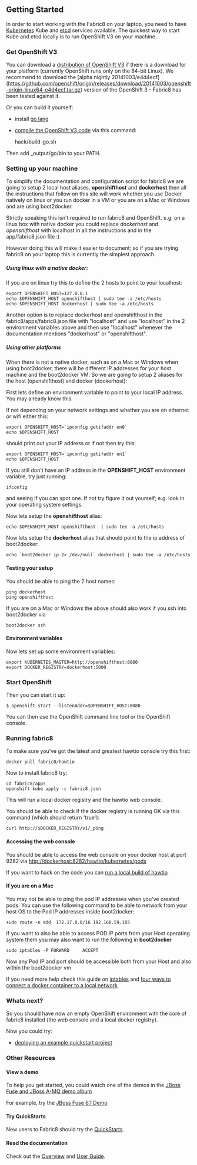 ## Getting Started

In order to start working with the Fabric8 on your laptop, you need to have 
[Kubernetes](https://github.com/GoogleCloudPlatform/kubernetes) Kube and 
[etcd](https://github.com/coreos/etcd) services available. The quickest way to start Kube and etcd locally 
is to run OpenShift V3 on your machine.

### Get OpenShift V3

You can download a [distribution of OpenShift V3](https://github.com/openshift/origin/releases) if there is a download 
for your platform (currently OpenShift runs only on the 64-bit Linux). We recommend to download the [alpha nightly 20141003/e4d4ecf]
(https://github.com/openshift/origin/releases/download/20141003/openshift-origin-linux64-e4d4ecf.tar.gz) version of the
OpenShift 3 - Fabric8 has been tested against it.

Or you can build it yourself:

* install [go lang](http://golang.org/doc/install)
* [compile the OpenShift V3 code](https://github.com/jstrachan/origin/blob/master/README.md#getting-started) via this command:

    hack/build-go.sh

Then add _output/go/bin to your PATH.

### Setting up your machine

To simplify the documentation and configuration script for fabric8 we are going to setup 2 local host aliases, **openshifthost** and **dockerhost** then all the instructions that follow on this site will work whether you use Docker natively on linux or you run docker in a VM or you are on a Mac or Windows and are using boot2docker.

Strictly speaking this isn't required to run fabric8 and OpenShift. e.g. on a linux box with native docker you could replace _dockerhost_ and _openshifthost_ with localhost in all the instructions and in the app/fabric8.json file :)

However doing this will make it easier to document; so if you are trying fabric8 on your laptop this is currently the simplest approach.

##### Using linux with a native docker:

If you are on linux try this to define the 2 hosts to point to your localhost:

    export OPENSHIFT_HOST=127.0.0.1
    echo $OPENSHIFT_HOST openshifthost | sudo tee -a /etc/hosts
    echo $OPENSHIFT_HOST dockerhost | sudo tee -a /etc/hosts

Another option is to replace dockerhost and openshifthost in the fabric8/apps/fabric8.json file with "localhost" and use "localhost" in the 2 environment variables above and then use "localhost" whenever the documentation mentions "dockerhost" or "openshifthost".

##### Using other platforms

When there is not a native docker, such as on a Mac or Windows when using boot2docker, there will be different IP addresses for your host machine and the boot2docker VM. So we are going to setup 2 aliases for the host (openshifthost) and docker (dockerhost):

First lets define an environment variable to point to your local IP address. You may already know this.

If not depending on your network settings and whether you are on ethernet or wifi either this:

    export OPENSHIFT_HOST=`ipconfig getifaddr en0`
    echo $OPENSHIFT_HOST

should print out your IP address or if not then try this:

    export OPENSHIFT_HOST=`ipconfig getifaddr en1`
    echo $OPENSHIFT_HOST

If you still don't have an IP address in the **OPENSHIFT_HOST** environment variable, try just running:

    ifconfig

and seeing if you can spot one. If not try figure it out yourself; e.g. look in your operating system settings.

Now lets setup the **openshifthost** alias:

    echo $OPENSHIFT_HOST openshifthost  | sudo tee -a /etc/hosts

Now lets setup the **dockerhost** alias that should point to the ip address of boot2docker:

    echo `boot2docker ip 2> /dev/null` dockerhost | sudo tee -a /etc/hosts

#### Testing your setup

You should be able to ping the 2 host names:

    ping dockerhost
    ping openshifthost

If you are on a Mac or Windows the above should also work if you ssh into boot2docker via

    boot2docker ssh

#### Environment variables

Now lets set up some environment variables:

    export KUBERNETES_MASTER=http://openshifthost:8080
    export DOCKER_REGISTRY=dockerhost:5000


### Start OpenShift

Then you can start it up:

    $ openshift start --listenAddr=$OPENSHIFT_HOST:8080

You can then use the OpenShift command line tool or the OpenShift console.


### Running fabric8

To make sure you've got the latest and greatest hawtio console try this first:

    docker pull fabric8/hawtio

Now to install fabric8 try:

    cd fabric8/apps
    openshift kube apply -c fabric8.json

This will run a local docker registry and the hawtio web console.

You should be able to check if the docker registry is running OK via this command (which should return 'true'):

    curl http://$DOCKER_REGISTRY/v1/_ping

#### Accessing the web console

You should be able to access the web console on your docker host at port 9282 via [http://dockerhost:8282/hawtio/kubernetes/pods](http://dockerhost:8282/hawtio/kubernetes/pods)

If you want to hack on the code you can [run a local build of hawtio](https://github.com/hawtio/hawtio/blob/master/BUILDING.md#running-hawtio-against-kubernetes--openshift)


#### If you are on a Mac

You may not be able to ping the pod IP addresses when you've created pods. You can use the following command to be able to network from your host OS to the Pod IP addresses inside boot2docker:

    sudo route -n add  172.17.0.0/16 192.168.59.103

If you want to also be able to access POD IP ports from your Host operating system them you may also want to run the following in **boot2docker**

    sudo iptables -P FORWARD     ACCEPT

Now any Pod IP and port should be accessible both from your Host and also within the boot2docker vm

If you need more help check this guide on [iptables](https://www.frozentux.net/iptables-tutorial/iptables-tutorial.html) and [four ways to connect a docker container to a local network](http://blog.oddbit.com/2014/08/11/four-ways-to-connect-a-docker/)

### Whats next?

So you should have now an empty OpenShift environment with the core of fabric8 installed (the web console and a local docker registry).

Now you could try:

 * [deploying an example quickstart project](http://fabric8.io/v2/mavenPlugin.html#example)

### Other Resources

#### View a demo

To help you get started, you could watch one of the demos in the  <a class="btn btn-success" href="https://vimeo.com/album/2635012">JBoss Fuse and JBoss A-MQ demo album</a>

For example, try the <a class="btn btn-success" href="https://vimeo.com/80625940">JBoss Fuse 6.1 Demo</a>

#### Try QuickStarts

New users to Fabric8 should try the [QuickStarts](/gitbook/quickstarts.html).

#### Read the documentation

Check out the [Overview](/gitbook/overview.html) and [User Guide](/gitbook/index.html).
